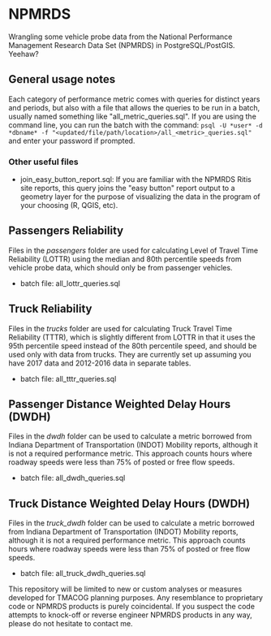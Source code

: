 # NPMRDS
Wrangling some vehicle probe data from the National Performance Management Research Data Set (NPMRDS) in PostgreSQL/PostGIS. Yeehaw?

## General usage notes
Each category of performance metric comes with queries for distinct years and periods, but also with a file that allows the queries to be run in a batch, usually named something like "all_metric_queries.sql". If you are using the command line, you can run the batch with the command: `psql -U *user* -d *dbname* -f "<updated/file/path/location>/all_<metric>_queries.sql"` and enter your password if prompted.

### Other useful files
- join_easy_button_report.sql: If you are familiar with the NPMRDS Ritis site reports, this query joins the "easy button" report output to a geometry layer for the purpose of visualizing the data in the program of your choosing (R, QGIS, etc).


## Passengers Reliability
Files in the *passengers* folder are used for calculating Level of Travel Time Reliability (LOTTR) using the median and 80th percentile speeds from vehicle probe data, which should only be from passenger vehicles.
- batch file: all_lottr_queries.sql

## Truck Reliability
Files in the *trucks* folder are used for calculating Truck Travel Time Reliability (TTTR), which is slightly different from LOTTR in that it uses the 95th percentile speed instead of the 80th percentile speed, and should be used only with data from trucks. They are currently set up assuming you have 2017 data and 2012-2016 data in separate tables.
- batch file: all_tttr_queries.sql 

## Passenger Distance Weighted Delay Hours (DWDH)
Files in the *dwdh* folder can be used to calculate a metric borrowed from Indiana Department of Transportation (INDOT) Mobility reports, although it is not a required performance metric. This approach counts hours where roadway speeds were less than 75% of posted or free flow speeds.
- batch file: all_dwdh_queries.sql

## Truck Distance Weighted Delay Hours (DWDH)
Files in the *truck_dwdh* folder can be used to calculate a metric borrowed from Indiana Department of Transportation (INDOT) Mobility reports, although it is not a required performance metric. This approach counts hours where roadway speeds were less than 75% of posted or free flow speeds.
- batch file: all_truck_dwdh_queries.sql




This repository will be limited to new or custom analyses or measures developed for TMACOG planning purposes. Any resemblance to proprietary code or NPMRDS products is purely coincidental. If you suspect the code attempts to knock-off or reverse engineer NPMRDS products in any way, please do not hesitate to contact me.
